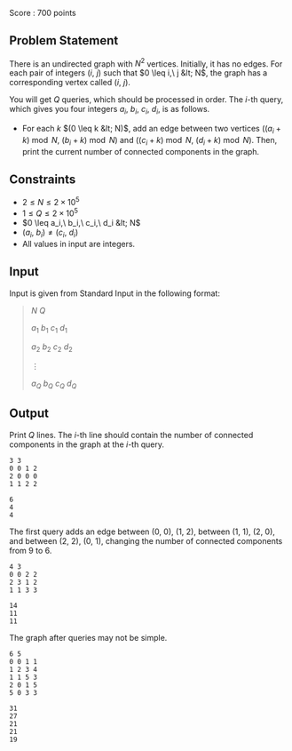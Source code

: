 Score : $700$ points

## Problem Statement

There is an undirected graph with $N^2$ vertices. Initially, it has no edges. For each pair of integers $(i,\ j)$ such that $0 \leq i,\ j &lt; N$, the graph has a corresponding vertex called $(i,\ j)$.

You will get $Q$ queries, which should be processed in order. The $i$-th query, which gives you four integers $a_i,\ b_i,\ c_i,\ d_i$, is as follows.

- For each $k$ $(0 \leq k &lt; N)$, add an edge between two vertices $((a_i+k) \bmod N,\ (b_i+k) \bmod N)$ and $((c_i+k) \bmod N,\ (d_i+k) \bmod N)$. Then, print the current number of connected components in the graph.

## Constraints

- $2 \leq N \leq 2 \times 10^5$
- $1 \leq Q \leq 2 \times 10^5$
- $0 \leq a_i,\ b_i,\ c_i,\ d_i &lt; N$
- $(a_i,\ b_i) \neq (c_i,\ d_i)$
- All values in input are integers.

## Input

Input is given from Standard Input in the following format:

> $N$ $Q$
> 
> $a_1$ $b_1$ $c_1$ $d_1$
> 
> $a_2$ $b_2$ $c_2$ $d_2$
> 
> $\vdots$
> 
> $a_Q$ $b_Q$ $c_Q$ $d_Q$

## Output

Print $Q$ lines. The $i$-th line should contain the number of connected components in the graph at the $i$-th query.

```input1
3 3
0 0 1 2
2 0 0 0
1 1 2 2
```

```output1
6
4
4
```

The first query adds an edge between $(0,\ 0),\ (1,\ 2)$, between $(1,\ 1),\ (2,\ 0)$, and between $(2,\ 2),\ (0,\ 1)$, changing the number of connected components from $9$ to $6$.

```input2
4 3
0 0 2 2
2 3 1 2
1 1 3 3
```

```output2
14
11
11
```

The graph after queries may not be simple.

```input3
6 5
0 0 1 1
1 2 3 4
1 1 5 3
2 0 1 5
5 0 3 3
```

```output3
31
27
21
21
19
```